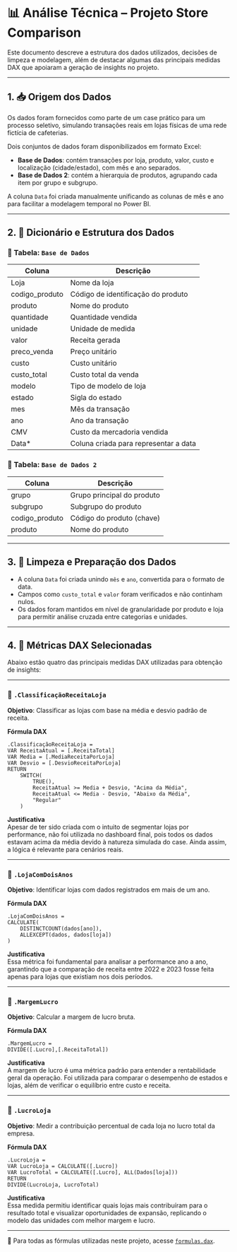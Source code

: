 # 📊 Análise Técnica – Projeto Store Comparison

Este documento descreve a estrutura dos dados utilizados, decisões de limpeza e modelagem, além de destacar algumas das principais medidas DAX que apoiaram a geração de insights no projeto.

---

## 1. 📥 Origem dos Dados

Os dados foram fornecidos como parte de um case prático para um processo seletivo, simulando transações reais em lojas físicas de uma rede fictícia de cafeterias.

Dois conjuntos de dados foram disponibilizados em formato Excel:

- **Base de Dados**: contém transações por loja, produto, valor, custo e localização (cidade/estado), com mês e ano separados.
- **Base de Dados 2**: contém a hierarquia de produtos, agrupando cada item por grupo e subgrupo.

A coluna `Data` foi criada manualmente unificando as colunas de mês e ano para facilitar a modelagem temporal no Power BI.

---

## 2. 🧾 Dicionário e Estrutura dos Dados

### 📄 Tabela: `Base de Dados`

| Coluna           | Descrição                              |
|------------------|----------------------------------------|
| Loja             | Nome da loja                           |
| codigo_produto   | Código de identificação do produto     |
| produto          | Nome do produto                        |
| quantidade       | Quantidade vendida                     |
| unidade          | Unidade de medida                      |
| valor            | Receita gerada                         |
| preco_venda      | Preço unitário                         |
| custo            | Custo unitário                         |
| custo_total      | Custo total da venda                   |
| modelo           | Tipo de modelo de loja                 |
| estado           | Sigla do estado                        |
| mes              | Mês da transação                       |
| ano              | Ano da transação                       |
| CMV              | Custo da mercadoria vendida            |
| Data*            | Coluna criada para representar a data  |

### 📄 Tabela: `Base de Dados 2`

| Coluna         | Descrição                    |
|----------------|------------------------------|
| grupo          | Grupo principal do produto   |
| subgrupo       | Subgrupo do produto          |
| codigo_produto | Código do produto (chave)    |
| produto        | Nome do produto              |

---

## 3. 🧹 Limpeza e Preparação dos Dados

- A coluna `Data` foi criada unindo `mês` e `ano`, convertida para o formato de data.
- Campos como `custo_total` e `valor` foram verificados e não continham nulos.
- Os dados foram mantidos em nível de granularidade por produto e loja para permitir análise cruzada entre categorias e unidades.

---

## 4. 📐 Métricas DAX Selecionadas

Abaixo estão quatro das principais medidas DAX utilizadas para obtenção de insights:

---

### 📌 `.ClassificaçãoReceitaLoja`

**Objetivo**: Classificar as lojas com base na média e desvio padrão de receita.

**Fórmula DAX**
```DAX
.ClassificaçãoReceitaLoja = 
VAR ReceitaAtual = [.ReceitaTotal]
VAR Media = [.MediaReceitaPorLoja]
VAR Desvio = [.DesvioReceitaPorLoja]
RETURN 
    SWITCH(
        TRUE(),
        ReceitaAtual >= Media + Desvio, "Acima da Média",
        ReceitaAtual <= Media - Desvio, "Abaixo da Média",
        "Regular"
    )
```

**Justificativa**  
Apesar de ter sido criada com o intuito de segmentar lojas por performance, não foi utilizada no dashboard final, pois todos os dados estavam acima da média devido à natureza simulada do case. Ainda assim, a lógica é relevante para cenários reais.

---

### 📌 `.LojaComDoisAnos`

**Objetivo**: Identificar lojas com dados registrados em mais de um ano.

**Fórmula DAX**
```DAX
.LojaComDoisAnos = 
CALCULATE(
    DISTINCTCOUNT(dados[ano]),
    ALLEXCEPT(dados, dados[loja])
)
```

**Justificativa**  
Essa métrica foi fundamental para analisar a performance ano a ano, garantindo que a comparação de receita entre 2022 e 2023 fosse feita apenas para lojas que existiam nos dois períodos.

---

### 📌 `.MargemLucro`

**Objetivo**: Calcular a margem de lucro bruta.

**Fórmula DAX**
```DAX
.MargemLucro = 
DIVIDE([.Lucro],[.ReceitaTotal])
```

**Justificativa**  
A margem de lucro é uma métrica padrão para entender a rentabilidade geral da operação. Foi utilizada para comparar o desempenho de estados e lojas, além de verificar o equilíbrio entre custo e receita.

---

### 📌 `.LucroLoja`

**Objetivo**: Medir a contribuição percentual de cada loja no lucro total da empresa.

**Fórmula DAX**
```DAX
.LucroLoja = 
VAR LucroLoja = CALCULATE([.Lucro])
VAR LucroTotal = CALCULATE([.Lucro], ALL(Dados[loja]))
RETURN
DIVIDE(LucroLoja, LucroTotal)
```

**Justificativa**  
Essa medida permitiu identificar quais lojas mais contribuíram para o resultado total e visualizar oportunidades de expansão, replicando o modelo das unidades com melhor margem e lucro.

---

📌 Para todas as fórmulas utilizadas neste projeto, acesse [`formulas.dax`](../formulas.dax).
